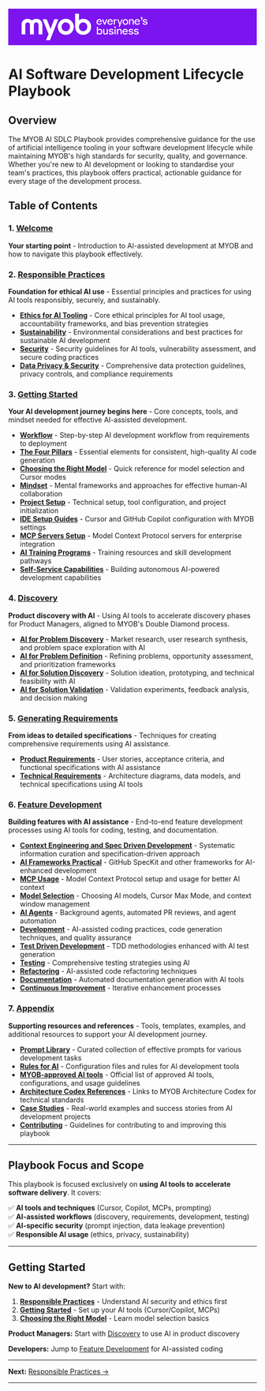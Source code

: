 
![](assets/images/myob-banner.png)

# AI Software Development Lifecycle Playbook

## Overview

The MYOB AI SDLC Playbook provides comprehensive guidance for the use of artificial intelligence tooling in your software development lifecycle while maintaining MYOB's high standards for security, quality, and governance. Whether you're new to AI development or looking to standardise your team's practices, this playbook offers practical, actionable guidance for every stage of the development process.

## Table of Contents

### 1. [Welcome](README.md)
**Your starting point** - Introduction to AI-assisted development at MYOB and how to navigate this playbook effectively.

### 2. [Responsible Practices](pages/responsible-practices/README.md)
**Foundation for ethical AI use** - Essential principles and practices for using AI tools responsibly, securely, and sustainably.

- **[Ethics for AI Tooling](pages/responsible-practices/ethics.md)** - Core ethical principles for AI tool usage, accountability frameworks, and bias prevention strategies
- **[Sustainability](pages/responsible-practices/sustainability.md)** - Environmental considerations and best practices for sustainable AI development
- **[Security](pages/responsible-practices/security.md)** - Security guidelines for AI tools, vulnerability assessment, and secure coding practices
- **[Data Privacy & Security](pages/responsible-practices/data-privacy-security.md)** - Comprehensive data protection guidelines, privacy controls, and compliance requirements

### 3. [Getting Started](pages/getting-started/README.md)
**Your AI development journey begins here** - Core concepts, tools, and mindset needed for effective AI-assisted development.

- **[Workflow](pages/getting-started/workflow.md)** - Step-by-step AI development workflow from requirements to deployment
- **[The Four Pillars](pages/getting-started/the-four-pillars.md)** - Essential elements for consistent, high-quality AI code generation
- **[Choosing the Right Model](pages/getting-started/choosing-the-right-model.md)** - Quick reference for model selection and Cursor modes
- **[Mindset](pages/getting-started/ai-working-mindset.md)** - Mental frameworks and approaches for effective human-AI collaboration
- **[Project Setup](pages/getting-started/project-setup.md)** - Technical setup, tool configuration, and project initialization
- **[IDE Setup Guides](pages/getting-started/ide-setup/)** - Cursor and GitHub Copilot configuration with MYOB settings
- **[MCP Servers Setup](pages/getting-started/mcp-servers-setup.md)** - Model Context Protocol servers for enterprise integration
- **[AI Training Programs](pages/getting-started/ai-training-programs.md)** - Training resources and skill development pathways
- **[Self-Service Capabilities](pages/getting-started/self-service-capabilities.md)** - Building autonomous AI-powered development capabilities

### 4. [Discovery](pages/discovery/README.md)
**Product discovery with AI** - Using AI tools to accelerate discovery phases for Product Managers, aligned to MYOB's Double Diamond process.

- **[AI for Problem Discovery](pages/discovery/ai-for-problem-discovery.md)** - Market research, user research synthesis, and problem space exploration with AI
- **[AI for Problem Definition](pages/discovery/ai-for-problem-definition.md)** - Refining problems, opportunity assessment, and prioritization frameworks
- **[AI for Solution Discovery](pages/discovery/ai-for-solution-discovery.md)** - Solution ideation, prototyping, and technical feasibility with AI
- **[AI for Solution Validation](pages/discovery/ai-for-solution-validation.md)** - Validation experiments, feedback analysis, and decision making

### 5. [Generating Requirements](pages/generating-requirements/README.md)
**From ideas to detailed specifications** - Techniques for creating comprehensive requirements using AI assistance.

- **[Product Requirements](pages/generating-requirements/product-requirements.md)** - User stories, acceptance criteria, and functional specifications with AI assistance
- **[Technical Requirements](pages/generating-requirements/technical-requirements.md)** - Architecture diagrams, data models, and technical specifications using AI tools

### 6. [Feature Development](pages/feature-development/README.md)
**Building features with AI assistance** - End-to-end feature development processes using AI tools for coding, testing, and documentation.

- **[Context Engineering and Spec Driven Development](pages/feature-development/context-engineering-spec-driven-development.md)** - Systematic information curation and specification-driven approach
- **[AI Frameworks Practical](pages/feature-development/ai-frameworks-practical.md)** - GitHub SpecKit and other frameworks for AI-enhanced development
- **[MCP Usage](pages/feature-development/mcp-usage.md)** - Model Context Protocol setup and usage for better AI context
- **[Model Selection](pages/feature-development/model-selection.md)** - Choosing AI models, Cursor Max Mode, and context window management
- **[AI Agents](pages/feature-development/ai-agents.md)** - Background agents, automated PR reviews, and agent automation
- **[Development](pages/feature-development/development.md)** - AI-assisted coding practices, code generation techniques, and quality assurance
- **[Test Driven Development](pages/feature-development/test-driven-development.md)** - TDD methodologies enhanced with AI test generation
- **[Testing](pages/feature-development/testing.md)** - Comprehensive testing strategies using AI
- **[Refactoring](pages/feature-development/refactoring.md)** - AI-assisted code refactoring techniques
- **[Documentation](pages/feature-development/documentation.md)** - Automated documentation generation with AI tools
- **[Continuous Improvement](pages/feature-development/continuous-improvement.md)** - Iterative enhancement processes

### 7. [Appendix](pages/appendix/README.md)
**Supporting resources and references** - Tools, templates, examples, and additional resources to support your AI development journey.

- **[Prompt Library](pages/appendix/prompt-library/README.md)** - Curated collection of effective prompts for various development tasks
- **[Rules for AI](pages/appendix/rules-for-ai/README.md)** - Configuration files and rules for AI development tools
- **[MYOB‑approved AI tools](pages/appendix/MYOB-approved-tools.md)** - Official list of approved AI tools, configurations, and usage guidelines
- **[Architecture Codex References](pages/appendix/architecture-codex-references.md)** - Links to MYOB Architecture Codex for technical standards
- **[Case Studies](pages/appendix/case-studies.md)** - Real-world examples and success stories from AI development projects
- **[Contributing](pages/appendix/CONTRIBUTING.md)** - Guidelines for contributing to and improving this playbook

---

## Playbook Focus and Scope

This playbook is focused exclusively on **using AI tools to accelerate software delivery**. It covers:

✅ **AI tools and techniques** (Cursor, Copilot, MCPs, prompting)  
✅ **AI-assisted workflows** (discovery, requirements, development, testing)  
✅ **AI-specific security** (prompt injection, data leakage prevention)  
✅ **Responsible AI usage** (ethics, privacy, sustainability)

---

## Getting Started

**New to AI development?** Start with:
1. **[Responsible Practices](pages/responsible-practices/README.md)** - Understand AI security and ethics first
2. **[Getting Started](pages/getting-started/README.md)** - Set up your AI tools (Cursor/Copilot, MCPs)
3. **[Choosing the Right Model](pages/getting-started/choosing-the-right-model.md)** - Learn model selection basics

**Product Managers:** Start with [Discovery](pages/discovery/README.md) to use AI in product discovery

**Developers:** Jump to [Feature Development](pages/feature-development/README.md) for AI-assisted coding

---

**Next:** [Responsible Practices →](pages/responsible-practices/README.md)

---
